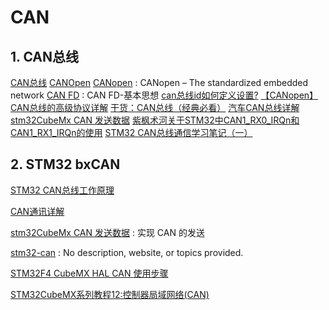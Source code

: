 # CAN

## 1. CAN总线

[CAN总线](https://baike.baidu.com/item/CAN%E6%80%BB%E7%BA%BF/297754?fr=aladdin)
[CANOpen](https://baike.baidu.com/item/CANopen/2700924?fr=aladdin)
[CANopen](https://www.can-cia.org/canopen/) : CANopen – The standardized embedded network
[CAN FD](https://www.can-cia.org/can-knowledge/can/can-fd/) : CAN FD-基本思想
[can总线id如何定义设置?](http://www.elecfans.com/emb/jiekou/20171127587131.html)
[【CANopen】CAN总线的高级协议详解](https://www.pianshen.com/article/77221316535/)
[干货：CAN总线（经典必看）](https://www.sohu.com/a/341413335_465219)
[汽车CAN总线详解](https://www.cnblogs.com/qiche/p/10344423.html)
[stm32CubeMx CAN 发送数据](https://www.cnblogs.com/birdBull/p/10905067.html)
[紫枫术河关于STM32中CAN1_RX0_IRQn和CAN1_RX1_IRQn的使用](https://www.cnblogs.com/liushuhe1990/articles/12766935.html)
[STM32 CAN总线通信学习笔记（一）](https://blog.csdn.net/qq_18150255/article/details/80991968)


## 2. STM32  bxCAN

[STM32 CAN总线工作原理](https://blog.csdn.net/baidu_37366055/article/details/98070376)

[CAN通讯详解](https://blog.csdn.net/CSDN_Yoa/article/details/81384924)

[stm32CubeMx CAN 发送数据](https://www.cnblogs.com/birdBull/p/10905067.html) : 实现 CAN 的发送

[stm32-can](https://github.com/itachi1121/stm32-can) : No description, website, or topics provided.

[STM32F4 CubeMX HAL CAN 使用步骤](https://blog.csdn.net/u012308586/article/details/81001102)

[STM32CubeMX系列教程12:控制器局域网络(CAN)](https://www.waveshare.net/study/article-651-1.html)




